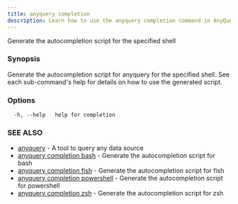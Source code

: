 ```yaml
---
title: anyquery completion
description: Learn how to use the anyquery completion command in AnyQuery.
---
```


Generate the autocompletion script for the specified shell

### Synopsis

Generate the autocompletion script for anyquery for the specified shell.
See each sub-command's help for details on how to use the generated script.


### Options

```
  -h, --help   help for completion
```

### SEE ALSO

* [anyquery](../anyquery)	 - A tool to query any data source
* [anyquery completion bash](../anyquery_completion_bash)	 - Generate the autocompletion script for bash
* [anyquery completion fish](../anyquery_completion_fish)	 - Generate the autocompletion script for fish
* [anyquery completion powershell](../anyquery_completion_powershell)	 - Generate the autocompletion script for powershell
* [anyquery completion zsh](../anyquery_completion_zsh)	 - Generate the autocompletion script for zsh
